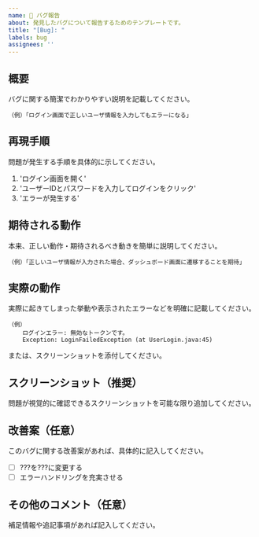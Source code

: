 ```yaml
---
name: 🐞 バグ報告
about: 発見したバグについて報告するためのテンプレートです。
title: "[Bug]: "
labels: bug
assignees: ''
---
```


## 概要

バグに関する簡潔でわかりやすい説明を記載してください。

```
（例）「ログイン画面で正しいユーザ情報を入力してもエラーになる」
```

## 再現手順

問題が発生する手順を具体的に示してください。

1. 'ログイン画面を開く'
2. 'ユーザーIDとパスワードを入力してログインをクリック'
3. 'エラーが発生する'

## 期待される動作

本来、正しい動作・期待されるべき動きを簡単に説明してください。

```
（例）「正しいユーザ情報が入力された場合、ダッシュボード画面に遷移することを期待」
```

## 実際の動作

実際に起きてしまった挙動や表示されたエラーなどを明確に記載してください。

```
（例）
    ログインエラー: 無効なトークンです。
    Exception: LoginFailedException (at UserLogin.java:45)
```

または、スクリーンショットを添付してください。

## スクリーンショット（推奨）

問題が視覚的に確認できるスクリーンショットを可能な限り追加してください。

<!-- 以下の「改善案」セクションは任意です。アイデアがあれば記入をお願いします。 -->

## 改善案（任意）

このバグに関する改善案があれば、具体的に記入してください。

- [ ] ???を???に変更する
- [ ] エラーハンドリングを充実させる

## その他のコメント（任意）

補足情報や追記事項があれば記入してください。